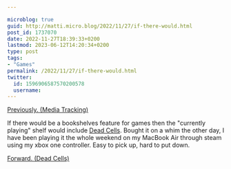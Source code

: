 ```yaml
---

microblog: true
guid: http://matti.micro.blog/2022/11/27/if-there-would.html
post_id: 1737070
date: 2022-11-27T18:39:33+0200
lastmod: 2023-06-12T14:20:34+0200
type: post
tags:
- "Games"
permalink: /2022/11/27/if-there-would.html
twitter:
  id: 1596906587570200578
  username:
---
```

[Previously. (Media Tracking)](https://blog.martin-haehnel.de/2023/05/09/previously-two-more.html)

If there would be a bookshelves feature for games then the "currently playing" shelf would include [Dead Cells](https://dead-cells.com/). Bought it on a whim the other day, I have been playing it the whole weekend on my MacBook Air through steam using my xbox one controller. Easy to pick up, hard to put down.

[Forward. (Dead Cells)](https://blog.martin-haehnel.de/2023/06/12/quick-update-on.html)
